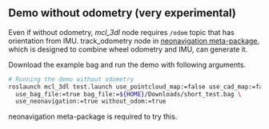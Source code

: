 ## Demo without odometry (very experimental)

Even if without odometry, *mcl_3dl* node requires `/odom` topic that has orientation from IMU.
track_odometry node in [neonavigation meta-package](https://github.com/at-wat/neonavigation), which is designed to combine wheel odometry and IMU, can generate it.

Download the example bag and run the demo with following arguments.

```.sh
# Running the demo without odometry
roslaunch mcl_3dl test.launch use_pointcloud_map:=false use_cad_map:=false \
  use_bag_file:=true bag_file:=${HOME}/Downloads/short_test.bag \
  use_neonavigation:=true without_odom:=true
```

neonavigation meta-package is required to try this.
